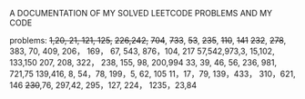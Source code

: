 A DOCUMENTATION OF MY SOLVED LEETCODE PROBLEMS AND MY CODE

problems:
~~1,20, 21, 121, 125,~~ ~~226,242,~~ ~~704~~, ~~733~~, ~~53~~, ~~235~~, ~~110~~, ~~141~~
~~232~~, ~~278~~, 383, 70, 409, 206， 169， 67, 543, 876，104, 217
57,542,973,3, 15,102, 133,150
207, 208, 322， 238, 155, 98, 200,994
33, 39, 46, 56, 236, 981, 721,75
139,416, 8, 54，78, 199，5, 62, 105
11，17，79, 139，433， 310，621, 146
~~230~~,76, 297,42, 295，127, 224， 1235，23,84
